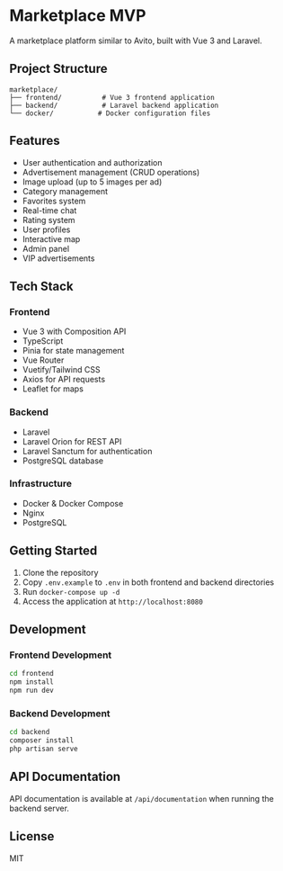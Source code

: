 # Marketplace MVP

A marketplace platform similar to Avito, built with Vue 3 and Laravel.

## Project Structure

```
marketplace/
├── frontend/          # Vue 3 frontend application
├── backend/           # Laravel backend application
└── docker/           # Docker configuration files
```

## Features

- User authentication and authorization
- Advertisement management (CRUD operations)
- Image upload (up to 5 images per ad)
- Category management
- Favorites system
- Real-time chat
- Rating system
- User profiles
- Interactive map
- Admin panel
- VIP advertisements

## Tech Stack

### Frontend
- Vue 3 with Composition API
- TypeScript
- Pinia for state management
- Vue Router
- Vuetify/Tailwind CSS
- Axios for API requests
- Leaflet for maps

### Backend
- Laravel
- Laravel Orion for REST API
- Laravel Sanctum for authentication
- PostgreSQL database

### Infrastructure
- Docker & Docker Compose
- Nginx
- PostgreSQL

## Getting Started

1. Clone the repository
2. Copy `.env.example` to `.env` in both frontend and backend directories
3. Run `docker-compose up -d`
4. Access the application at `http://localhost:8080`

## Development

### Frontend Development
```bash
cd frontend
npm install
npm run dev
```

### Backend Development
```bash
cd backend
composer install
php artisan serve
```

## API Documentation

API documentation is available at `/api/documentation` when running the backend server.

## License

MIT 